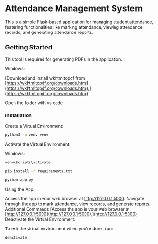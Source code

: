 # Attendance Management System

This is a simple Flask-based application for managing student attendance, featuring functionalities like marking attendance, viewing attendance records, and generating attendance reports.

## Getting Started

This tool is required for generating PDFs in the application.

Windows:

[Download and install wkhtmltopdf from [https://wkhtmltopdf.org/downloads.html](https://wkhtmltopdf.org/downloads.html).](https://wkhtmltopdf.org/downloads.html)

Open the folder with vs code

### Installation

Create a Virtual Environment:

```bash
python3 -m venv venv
```

Activate the Virtual Environment:

Windows:

```bash
venv\Scripts\activate
```

```bash
pip install -r requirements.txt
```

```bash
python app.py
```

Using the App:

Access the app in your web browser at http://127.0.0.1:5000.
Navigate through the app to mark attendance, view records, and generate reports.
Additional Commands
[Access the app in your web browser at [http://127.0.0.1:5000](http://127.0.0.1:5000).](http://127.0.0.1:5000)
Deactivate the Virtual Environment:

To exit the virtual environment when you're done, run:

```bash
deactivate
```
